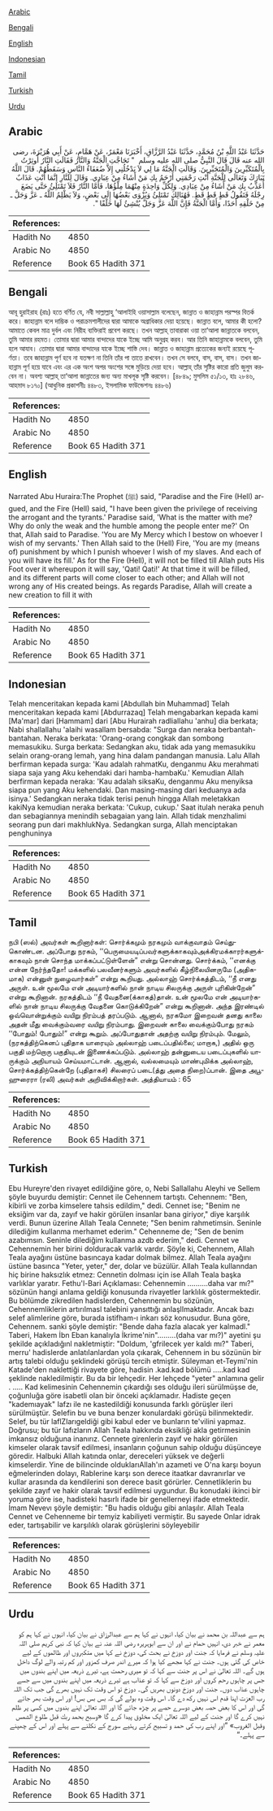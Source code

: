 [Arabic](#arabic)

[Bengali](#bengali)

[English](#english)

[Indonesian](#indonesian)

[Tamil](#tamil)

[Turkish](#turkish)

[Urdu](#urdu)

## Arabic


<div dir="rtl" lang="ar" style={{fontSize:'larger',backgroundColor:'#f8f9fa',padding:20}}>
حَدَّثَنَا عَبْدُ اللَّهِ بْنُ مُحَمَّدٍ، حَدَّثَنَا عَبْدُ الرَّزَّاقِ، أَخْبَرَنَا مَعْمَرٌ، عَنْ هَمَّامٍ، عَنْ أَبِي هُرَيْرَةَ، رضى الله عنه قَالَ قَالَ النَّبِيُّ صلى الله عليه وسلم ‏ "‏ تَحَاجَّتِ الْجَنَّةُ وَالنَّارُ فَقَالَتِ النَّارُ أُوثِرْتُ بِالْمُتَكَبِّرِينَ وَالْمُتَجَبِّرِينَ‏.‏ وَقَالَتِ الْجَنَّةُ مَا لِي لاَ يَدْخُلُنِي إِلاَّ ضُعَفَاءُ النَّاسِ وَسَقَطُهُمْ‏.‏ قَالَ اللَّهُ تَبَارَكَ وَتَعَالَى لِلْجَنَّةِ أَنْتِ رَحْمَتِي أَرْحَمُ بِكِ مَنْ أَشَاءُ مِنْ عِبَادِي‏.‏ وَقَالَ لِلنَّارِ إِنَّمَا أَنْتِ عَذَابٌ أُعَذِّبُ بِكِ مَنْ أَشَاءُ مِنْ عِبَادِي‏.‏ وَلِكُلِّ وَاحِدَةٍ مِنْهُمَا مِلْؤُهَا، فَأَمَّا النَّارُ فَلاَ تَمْتَلِئُ حَتَّى يَضَعَ رِجْلَهُ فَتَقُولُ قَطٍ قَطٍ قَطٍ‏.‏ فَهُنَالِكَ تَمْتَلِئُ وَيُزْوَى بَعْضُهَا إِلَى بَعْضٍ، وَلاَ يَظْلِمُ اللَّهُ ـ عَزَّ وَجَلَّ ـ مِنْ خَلْقِهِ أَحَدًا، وَأَمَّا الْجَنَّةُ فَإِنَّ اللَّهَ عَزَّ وَجَلَّ يُنْشِئُ لَهَا خَلْقًا ‏"‏‏.‏
</div>
<div style={{backgroundColor:'#f8f9fa',padding:20, marginBottom: 10}}><table> <thead> <tr> <th>References:</th> <th></th> </tr> </thead> <tbody><tr><td>Hadith No</td><td>4850</td></tr><tr><td>Arabic No</td><td>4850</td></tr><tr><td>Reference</td><td>Book 65 Hadith 371</td></tr></tbody></table></div>

## Bengali


<div dir="ltr" lang="bn" style={{fontSize:'larger',backgroundColor:'#f8f9fa',padding:20}}>
আবূ হুরাইরাহ (রাঃ) হতে বর্ণিত যে, নবী সাল্লাল্লাহু ‘আলাইহি ওয়াসাল্লাম বলেছেন, জান্নাত ও জাহান্নাম পরস্পর বিতর্ক করে। জাহান্নাম বলে দাম্ভিক ও পরাক্রমশালীদের দ্বারা আমাকে অগ্রাধিকার দেয়া হয়েছে। জান্নাত বলে, আমার কী হলো? আমাতে কেবল মাত্র দুর্বল এবং নিরীহ ব্যক্তিরাই প্রবেশ করছে। তখন আল্লাহ্ তাবারাকা ওয়া তা‘আলা জান্নাতকে বলবেন, তুমি আমার রহমত। তোমার দ্বারা আমার বান্দাদের যাকে ইচ্ছে আমি অনুগ্রহ করব। আর তিনি জাহান্নামকে বলবেন, তুমি হলে আযাব। তোমার দ্বারা আমার বান্দাদের যাকে ইচ্ছে শাস্তি দেব। জান্নাত ও জাহান্নাম প্রত্যেকের জন্যই রয়েছে পূর্ণতা। তবে জাহান্নাম পূর্ণ হবে না যতক্ষণ না তিনি তাঁর পা তাতে রাখবেন। তখন সে বলবে, বাস, বাস, বাস। তখন জাহান্নাম পূর্ণ হয়ে যাবে এবং এর এক অংশ অপর অংশের সঙ্গে মুড়িয়ে দেয়া হবে। আল্লাহ্ তাঁর সৃষ্টির কারো প্রতি জুলুম করবেন না। অবশ্য আল্লাহ্ তা‘আলা জান্নাতের জন্য অন্য মাখলূক সৃষ্টি করবেন। [৪৮৪৯; মুসলিম ৫১/১৩, হাঃ ২৮৪৬, আহমাদ ৮১৭০] (আধুনিক প্রকাশনীঃ ৪৪৮৩, ইসলামিক ফাউন্ডেশনঃ ৪৪৮৬)
</div>
<div style={{backgroundColor:'#f8f9fa',padding:20, marginBottom: 10}}><table> <thead> <tr> <th>References:</th> <th></th> </tr> </thead> <tbody><tr><td>Hadith No</td><td>4850</td></tr><tr><td>Arabic No</td><td>4850</td></tr><tr><td>Reference</td><td>Book 65 Hadith 371</td></tr></tbody></table></div>

## English


<div dir="ltr" lang="en" style={{fontSize:'larger',backgroundColor:'#f8f9fa',padding:20}}>
Narrated Abu Huraira:The Prophet (ﷺ) said, "Paradise and the Fire (Hell) argued, and the Fire (Hell) said, "I have been given the privilege of receiving the arrogant and the tyrants.' Paradise said, 'What is the matter with me? Why do only the weak and the humble among the people enter me?' On that, Allah said to Paradise. 'You are My Mercy which I bestow on whoever I wish of my servants.' Then Allah said to the (Hell) Fire, 'You are my (means of) punishment by which I punish whoever I wish of my slaves. And each of you will have its fill.' As for the Fire (Hell), it will not be filled till Allah puts His Foot over it whereupon it will say, 'Qati! Qati!' At that time it will be filled, and its different parts will come closer to each other; and Allah will not wrong any of His created beings. As regards Paradise, Allah will create a new creation to fill it with
</div>
<div style={{backgroundColor:'#f8f9fa',padding:20, marginBottom: 10}}><table> <thead> <tr> <th>References:</th> <th></th> </tr> </thead> <tbody><tr><td>Hadith No</td><td>4850</td></tr><tr><td>Arabic No</td><td>4850</td></tr><tr><td>Reference</td><td>Book 65 Hadith 371</td></tr></tbody></table></div>

## Indonesian


<div dir="ltr" lang="id" style={{fontSize:'larger',backgroundColor:'#f8f9fa',padding:20}}>
Telah menceritakan kepada kami [Abdullah bin Muhammad] Telah menceritakan kepada kami [Abdurrazaq] Telah mengabarkan kepada kami [Ma'mar] dari [Hammam] dari [Abu Hurairah radliallahu 'anhu] dia berkata; Nabi shallallahu 'alaihi wasallam bersabda: "Surga dan neraka berbantah-bantahan. Neraka berkata: 'Orang-orang congkak dan sombong memasukiku. Surga berkata: Sedangkan aku, tidak ada yang memasukiku selain orang-orang lemah, yang hina dalam pandangan manusia. Lalu Allah berfirman kepada surga: 'Kau adalah rahmatKu, denganmu Aku merahmati siapa saja yang Aku kehendaki dari hamba-hambaKu.' Kemudian Allah berfirman kepada neraka: 'Kau adalah siksaKu, denganmu Aku menyiksa siapa pun yang Aku kehendaki. Dan masing-masing dari keduanya ada isinya.' Sedangkan neraka tidak terisi penuh hingga Allah meletakkan kakiNya kemudian neraka berkata: 'Cukup, cukup.' Saat itulah neraka penuh dan sebagiannya menindih sebagaian yang lain. Allah tidak menzhalimi seorang pun dari makhlukNya. Sedangkan surga, Allah menciptakan penghuninya
</div>
<div style={{backgroundColor:'#f8f9fa',padding:20, marginBottom: 10}}><table> <thead> <tr> <th>References:</th> <th></th> </tr> </thead> <tbody><tr><td>Hadith No</td><td>4850</td></tr><tr><td>Arabic No</td><td>4850</td></tr><tr><td>Reference</td><td>Book 65 Hadith 371</td></tr></tbody></table></div>

## Tamil


<div dir="ltr" lang="ta" style={{fontSize:'larger',backgroundColor:'#f8f9fa',padding:20}}>
நபி (ஸல்) அவர்கள் கூறினார்கள்: சொர்க்கமும் நரகமும் வாக்குவாதம் செய்துகொண்டன. அப்போது நரகம், ‘‘பெருமையடிப்பவர்களுக்காகவும்அக்கிரமக்காரர்களுக்காகவும் நான் சொந்த மாக்கப்பட்டுள்ளேன்” என்று சொன்னது. சொர்க்கம், ‘‘எனக்கு என்ன நேர்ந்ததோ! மக்களில் பலவீனர்களும் அவர்களில் கீழ்நிலையினருமே (அதிகமாக) என்னுள் நுழைவார்கள்” என்று கூறியது. அல்லாஹ் சொர்க்கத்திடம், ‘‘நீ எனது அருள். உன் மூலமே என் அடியார்களில் நான் நாடிய சிலருக்கு அருள் புரிகின்றேன்” என்று கூறினான். நரகத்திடம் ‘‘நீ வேதனை(க்காகத்)தான். உன் மூலமே என் அடியார்களில் நான் நாடிய சிலருக்கு வேதனை கொடுக்கிறேன்” என்று கூறினான். அந்த இரண்டில் ஒவ்வொன்றுக்கும் வயிறு நிரம்பத் தரப்படும். ஆனால், நரகமோ இறைவன் தனது காலை அதன் மீது வைக்கும்வரை வயிறு நிரம்பாது. இறைவன் காலை வைக்கும்போது நரகம் ‘‘போதும்! போதும்!” என்று கூறும். அப்போதுதான் அதற்கு வயிறு நிரம்பும். மேலும், (நரகத்திற்கெனப் புதிதாக யாரையும் அல்லாஹ் படைப்பதில்லை; மாறாக,) அதில் ஒரு பகுதி மற்றொரு பகுதியுடன் இணைக்கப்படும். அல்லாஹ் தன்னுடைய படைப்புகளில் யாருக்கும் அநியாயம் செய்யமாட்டான். ஆனால், வல்லமையும் மாண்புமிக்க அல்லாஹ், சொர்க்கத்திற்கென்றே (புதிதாகச்) சிலரைப் படை(த்து அதை நிறை)ப்பான். இதை அபூஹுரைரா (ரலி) அவர்கள் அறிவிக்கிறார்கள். அத்தியாயம் : 65
</div>
<div style={{backgroundColor:'#f8f9fa',padding:20, marginBottom: 10}}><table> <thead> <tr> <th>References:</th> <th></th> </tr> </thead> <tbody><tr><td>Hadith No</td><td>4850</td></tr><tr><td>Arabic No</td><td>4850</td></tr><tr><td>Reference</td><td>Book 65 Hadith 371</td></tr></tbody></table></div>

## Turkish


<div dir="ltr" lang="tr" style={{fontSize:'larger',backgroundColor:'#f8f9fa',padding:20}}>
Ebu Hureyre'den rivayet edildiğine göre, o, Nebi Sallallahu Aleyhi ve Sellem şöyle buyurdu demiştir: Cennet ile Cehennem tartıştı. Cehennem: "Ben, kibirli ve zorba kimselere tahsis edildim," dedi. Cennet ise; "Benim ne eksiğim var da, zayıf ve hakir görülen insanlar bana giriyor," diye karşılık verdi. Bunun üzerine Allah Teala Cennete; "Sen benim rahmetimsin. Seninle dilediğim kullanma merhamet ederim." Cehenneme de; "Sen de benim azabımsın. Seninle dilediğim kullanma azdb ederim," dedi. Cennet ve Cehennemin her birini dolduracak varlık vardır. Şöyle ki, Cehennem, Allah Teala ayağını üstüne basıncaya kadar dolmak bilmez. Allah Teala ayağını üstüne basınca "Yeter, yeter," der, dolar ve büzülür. Allah Teala kullanndan hiç birine haksızlık etmez: Cennetin dolması için ise Allah Teala başka varlıklar yaratır. Fethu'l-Bari Açıklaması: Cehennemin ..........daha var mı?" sözünün hangi anIama geIdiği konusunda rivayetler larklıIık göstermektedir. Bu böIümde zikredilen hadisIerden, Cehennemin bu sözünün, Cehennemliklerin artırıImasl taIebini yansıttığı anIaşlImaktadır. Ancak bazı seIef alimIerine göre, burada istifham-ı inkarı söz konusudur. Buna göre, Cehennem. sanki şöyle demiştir: "Bende daha fazIa aIacak yer kalmadl." Taberi, Hakem İbn Eban kanalıyIa İkrime'nin".........(daha var mı?)" ayetini şu şekilde açıkIadığınl nakletmiştir: "Doldum, 'gfrilecek yer kaldı mı?" Taberi, merru' hadisIerde anIatıIanlardan yola çıkarak, Cehennem in bu sözünün bir artış taIebi olduğu şeklindeki görüşü tercih etmiştir. SüIeyman et-Teymi'nin Katade'den naklettiği rivayete göre, hadisin .kad.kad böIümü .....kad kad şeklinde nakledilmiştir. Bu da bir lehçedir. Her lehçede "yeter" anlamına gelir . ..... Kad kelimesinin Cehennemin çıkardığı ses olduğu ileri sürüImüşse de, çoğunluğa göre isabetli oIan bir önceki açıklamadır. Hadiste geçen "kademıayak" Iafzı ile ne kastedildiği konusunda farklı görüşler ileri sürüImüştür. SeIefin bu ve buna benzer konuIardaki görüşü bilinmektedir. SeIef, bu tür laflZIarıgeldiği gibi kabuI eder ve bunIarın te'vilini yapmaz. Doğrusu; bu tür Iafızların Allah TeaIa hakkında eksikliği akla getirmesinin imkansız olduğuna inanırız. Cennete girenlerin zayıf ve hakir görülen kimseler olarak tavsif edilmesi, insanların çoğunun sahip olduğu düşünceye göredir. Halbuki AlIah katında onIar, dereceleri yüksek ve değerli kimselerdir. Yine de bilincinde oIduklarıAllah'ın azameti ve O'na karşı boyun eğmelerinden dolayı, RabIerine karşı son derece itaatkar davranırIar ve kullar arasında da kendilerini son derece basit görürler. CennetlikIerin bu şekilde zayıf ve hakir olarak tavsif edilmesi uygundur. Bu konudaki ikinci bir yoruma göre ise, hadisteki hasırlı ifade bir genellerneyi ifade etmektedir. İmam Nevevı şöyIe demiştir: "Bu hadis olduğu gibi anlaşılır. Allah TeaIa Cennet ve Cehenneme bir temyiz kabiliyeti vermiştir. Bu sayede Onlar idrak eder, tartışabilir ve karşılıklı oIarak görüşlerini söyleyebilir
</div>
<div style={{backgroundColor:'#f8f9fa',padding:20, marginBottom: 10}}><table> <thead> <tr> <th>References:</th> <th></th> </tr> </thead> <tbody><tr><td>Hadith No</td><td>4850</td></tr><tr><td>Arabic No</td><td>4850</td></tr><tr><td>Reference</td><td>Book 65 Hadith 371</td></tr></tbody></table></div>

## Urdu


<div dir="rtl" lang="ur" style={{fontSize:'larger',backgroundColor:'#f8f9fa',padding:20}}>
ہم سے عبداللہ بن محمد نے بیان کیا، انہوں نے کہا ہم سے عبدالرزاق نے بیان کیا، انہوں نے کہا ہم کو معمر نے خبر دی، انہیں حمام نے اور ان سے ابوہریرہ رضی اللہ عنہ نے بیان کیا کہ نبی کریم صلی اللہ علیہ وسلم نے فرمایا کہ جنت اور دوزخ نے بحث کی، دوزخ نے کہا میں متکبروں اور ظالموں کے لیے خاص کی گئی ہوں۔ جنت نے کہا مجھے کیا ہوا کہ میرے اندر صرف کمزور اور کم رتبہ والے لوگ داخل ہوں گے۔ اللہ تعالیٰ نے اس پر جنت سے کہا کہ تو میری رحمت ہے، تیرے ذریعہ میں اپنے بندوں میں جس پر چاہوں رحم کروں اور دوزخ سے کہا کہ تو عذاب ہے تیرے ذریعہ میں اپنے بندوں میں سے جسے چاہوں عذاب دوں۔ جنت اور دوزخ دونوں بھریں گی۔ دوزخ تو اس وقت تک نہیں بھرے گی جب تک اللہ رب العزت اپنا قدم اس نہیں رکھ دے گا۔ اس وقت وہ بولے گی کہ بس بس بس! اور اس وقت بھر جائے گی اور اس کا بعض حصہ بعض دوسرے حصے پر چڑھ جائے گا اور اللہ تعالیٰ اپنے بندوں میں کسی پر ظلم نہیں کرے گا اور جنت کے لیے اللہ تعالیٰ ایک مخلوق پیدا کرے گا «وسبح بحمد ربك قبل طلوع الشمس وقبل الغروب» ”اور اپنے رب کی حمد و تسبیح کرتے رہئیے سورج کے نکلنے سے پہلے اور اس کے چھپنے سے پہلے۔“
</div>
<div style={{backgroundColor:'#f8f9fa',padding:20, marginBottom: 10}}><table> <thead> <tr> <th>References:</th> <th></th> </tr> </thead> <tbody><tr><td>Hadith No</td><td>4850</td></tr><tr><td>Arabic No</td><td>4850</td></tr><tr><td>Reference</td><td>Book 65 Hadith 371</td></tr></tbody></table></div>